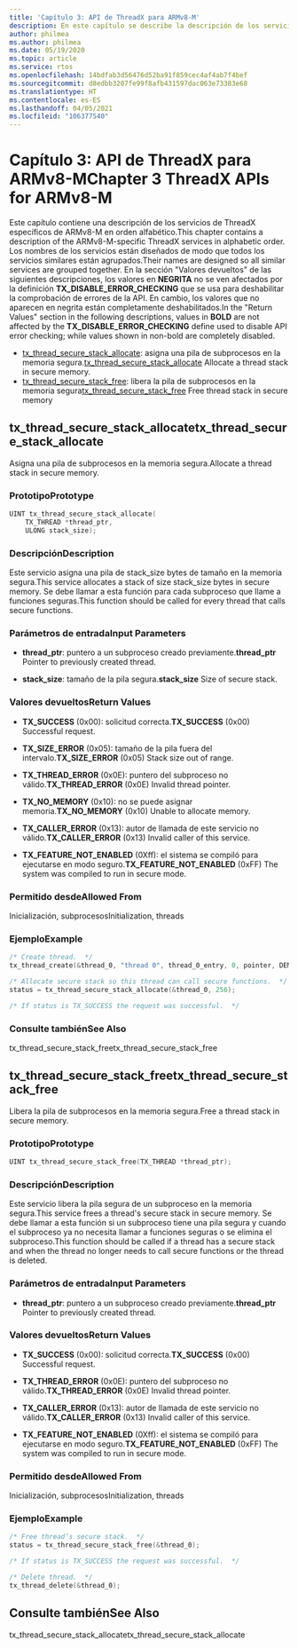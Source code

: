 ```yaml
---
title: 'Capítulo 3: API de ThreadX para ARMv8-M'
description: En este capítulo se describe la descripción de los servicios de ThreadX específicos de ARMv8-M.
author: philmea
ms.author: philmea
ms.date: 05/19/2020
ms.topic: article
ms.service: rtos
ms.openlocfilehash: 14bdfab3d56476d52ba91f859cec4af4ab7f4bef
ms.sourcegitcommit: d8edbb3207fe99f8afb431597dac063e73383e68
ms.translationtype: HT
ms.contentlocale: es-ES
ms.lasthandoff: 04/05/2021
ms.locfileid: "106377540"
---
```

# <a name="chapter-3--threadx-apis-for-armv8-m"></a><span data-ttu-id="78f56-103">Capítulo 3: API de ThreadX para ARMv8-M</span><span class="sxs-lookup"><span data-stu-id="78f56-103">Chapter 3  ThreadX APIs for ARMv8-M</span></span>

<span data-ttu-id="78f56-104">Este capítulo contiene una descripción de los servicios de ThreadX específicos de ARMv8-M en orden alfabético.</span><span class="sxs-lookup"><span data-stu-id="78f56-104">This chapter contains a description of the ARMv8-M-specific ThreadX services in alphabetic order.</span></span> <span data-ttu-id="78f56-105">Los nombres de los servicios están diseñados de modo que todos los servicios similares están agrupados.</span><span class="sxs-lookup"><span data-stu-id="78f56-105">Their names are designed so all similar services are grouped together.</span></span> <span data-ttu-id="78f56-106">En la sección "Valores devueltos" de las siguientes descripciones, los valores en **NEGRITA** no se ven afectados por la definición **TX_DISABLE_ERROR_CHECKING** que se usa para deshabilitar la comprobación de errores de la API. En cambio, los valores que no aparecen en negrita están completamente deshabilitados.</span><span class="sxs-lookup"><span data-stu-id="78f56-106">In the "Return Values" section in the following descriptions, values in **BOLD** are not affected by the **TX_DISABLE_ERROR_CHECKING** define used to disable API error checking; while values shown in non-bold are completely disabled.</span></span>

- <span data-ttu-id="78f56-107">[tx_thread_secure_stack_allocate](#tx_thread_secure_stack_allocate): asigna una pila de subprocesos en la memoria segura.</span><span class="sxs-lookup"><span data-stu-id="78f56-107">[tx_thread_secure_stack_allocate](#tx_thread_secure_stack_allocate) Allocate a thread stack in secure memory.</span></span>
- <span data-ttu-id="78f56-108">[tx_thread_secure_stack_free](#tx_thread_secure_stack_free): libera la pila de subprocesos en la memoria segura</span><span class="sxs-lookup"><span data-stu-id="78f56-108">[tx_thread_secure_stack_free](#tx_thread_secure_stack_free) Free thread stack in secure memory</span></span>

## <a name="tx_thread_secure_stack_allocate"></a><span data-ttu-id="78f56-109">tx_thread_secure_stack_allocate</span><span class="sxs-lookup"><span data-stu-id="78f56-109">tx_thread_secure_stack_allocate</span></span>

<span data-ttu-id="78f56-110">Asigna una pila de subprocesos en la memoria segura.</span><span class="sxs-lookup"><span data-stu-id="78f56-110">Allocate a thread stack in secure memory.</span></span>

### <a name="prototype"></a><span data-ttu-id="78f56-111">Prototipo</span><span class="sxs-lookup"><span data-stu-id="78f56-111">Prototype</span></span>

```c
UINT tx_thread_secure_stack_allocate(
    TX_THREAD *thread_ptr, 
    ULONG stack_size);
```

### <a name="description"></a><span data-ttu-id="78f56-112">Descripción</span><span class="sxs-lookup"><span data-stu-id="78f56-112">Description</span></span>

<span data-ttu-id="78f56-113">Este servicio asigna una pila de stack_size bytes de tamaño en la memoria segura.</span><span class="sxs-lookup"><span data-stu-id="78f56-113">This service allocates a stack of size stack_size bytes in secure memory.</span></span> <span data-ttu-id="78f56-114">Se debe llamar a esta función para cada subproceso que llame a funciones seguras.</span><span class="sxs-lookup"><span data-stu-id="78f56-114">This function should be called for every thread that calls secure functions.</span></span>

### <a name="input-parameters"></a><span data-ttu-id="78f56-115">Parámetros de entrada</span><span class="sxs-lookup"><span data-stu-id="78f56-115">Input Parameters</span></span>

- <span data-ttu-id="78f56-116">**thread_ptr**: puntero a un subproceso creado previamente.</span><span class="sxs-lookup"><span data-stu-id="78f56-116">**thread_ptr** Pointer to previously created thread.</span></span>

- <span data-ttu-id="78f56-117">**stack_size**: tamaño de la pila segura.</span><span class="sxs-lookup"><span data-stu-id="78f56-117">**stack_size** Size of secure stack.</span></span>

### <a name="return-values"></a><span data-ttu-id="78f56-118">Valores devueltos</span><span class="sxs-lookup"><span data-stu-id="78f56-118">Return Values</span></span>

- <span data-ttu-id="78f56-119">**TX_SUCCESS** (0x00): solicitud correcta.</span><span class="sxs-lookup"><span data-stu-id="78f56-119">**TX_SUCCESS** (0x00) Successful request.</span></span>

- <span data-ttu-id="78f56-120">**TX_SIZE_ERROR** (0x05): tamaño de la pila fuera del intervalo.</span><span class="sxs-lookup"><span data-stu-id="78f56-120">**TX_SIZE_ERROR** (0x05) Stack size out of range.</span></span>

- <span data-ttu-id="78f56-121">**TX_THREAD_ERROR** (0x0E): puntero del subproceso no válido.</span><span class="sxs-lookup"><span data-stu-id="78f56-121">**TX_THREAD_ERROR** (0x0E) Invalid thread pointer.</span></span>

- <span data-ttu-id="78f56-122">**TX_NO_MEMORY** (0x10): no se puede asignar memoria.</span><span class="sxs-lookup"><span data-stu-id="78f56-122">**TX_NO_MEMORY** (0x10) Unable to allocate memory.</span></span>

- <span data-ttu-id="78f56-123">**TX_CALLER_ERROR** (0x13): autor de llamada de este servicio no válido.</span><span class="sxs-lookup"><span data-stu-id="78f56-123">**TX_CALLER_ERROR** (0x13) Invalid caller of this service.</span></span>

- <span data-ttu-id="78f56-124">**TX_FEATURE_NOT_ENABLED** (0Xff): el sistema se compiló para ejecutarse en modo seguro.</span><span class="sxs-lookup"><span data-stu-id="78f56-124">**TX_FEATURE_NOT_ENABLED** (0xFF) The system was compiled to run in secure mode.</span></span>

### <a name="allowed-from"></a><span data-ttu-id="78f56-125">Permitido desde</span><span class="sxs-lookup"><span data-stu-id="78f56-125">Allowed From</span></span>

<span data-ttu-id="78f56-126">Inicialización, subprocesos</span><span class="sxs-lookup"><span data-stu-id="78f56-126">Initialization, threads</span></span>

### <a name="example"></a><span data-ttu-id="78f56-127">Ejemplo</span><span class="sxs-lookup"><span data-stu-id="78f56-127">Example</span></span>

```c
/* Create thread.  */
tx_thread_create(&thread_0, "thread 0", thread_0_entry, 0, pointer, DEMO_STACK_SIZE, 1, 1, TX_NO_TIME_SLICE, TX_AUTO_START);

/* Allocate secure stack so this thread can call secure functions.  */
status = tx_thread_secure_stack_allocate(&thread_0, 256);

/* If status is TX_SUCCESS the request was successful.  */
```

### <a name="see-also"></a><span data-ttu-id="78f56-128">Consulte también</span><span class="sxs-lookup"><span data-stu-id="78f56-128">See Also</span></span>

<span data-ttu-id="78f56-129">tx_thread_secure_stack_free</span><span class="sxs-lookup"><span data-stu-id="78f56-129">tx_thread_secure_stack_free</span></span>

##  <a name="tx_thread_secure_stack_free"></a><span data-ttu-id="78f56-130">tx_thread_secure_stack_free</span><span class="sxs-lookup"><span data-stu-id="78f56-130">tx_thread_secure_stack_free</span></span>

<span data-ttu-id="78f56-131">Libera la pila de subprocesos en la memoria segura.</span><span class="sxs-lookup"><span data-stu-id="78f56-131">Free a thread stack in secure memory.</span></span> 

### <a name="prototype"></a><span data-ttu-id="78f56-132">Prototipo</span><span class="sxs-lookup"><span data-stu-id="78f56-132">Prototype</span></span>

```c
UINT tx_thread_secure_stack_free(TX_THREAD *thread_ptr);
```

### <a name="description"></a><span data-ttu-id="78f56-133">Descripción</span><span class="sxs-lookup"><span data-stu-id="78f56-133">Description</span></span>

<span data-ttu-id="78f56-134">Este servicio libera la pila segura de un subproceso en la memoria segura.</span><span class="sxs-lookup"><span data-stu-id="78f56-134">This service frees a thread's secure stack in secure memory.</span></span> <span data-ttu-id="78f56-135">Se debe llamar a esta función si un subproceso tiene una pila segura y cuando el subproceso ya no necesita llamar a funciones seguras o se elimina el subproceso.</span><span class="sxs-lookup"><span data-stu-id="78f56-135">This function should be called if a thread has a secure stack and when the thread no longer needs to call secure functions or the thread is deleted.</span></span>

### <a name="input-parameters"></a><span data-ttu-id="78f56-136">Parámetros de entrada</span><span class="sxs-lookup"><span data-stu-id="78f56-136">Input Parameters</span></span>

- <span data-ttu-id="78f56-137">**thread_ptr**: puntero a un subproceso creado previamente.</span><span class="sxs-lookup"><span data-stu-id="78f56-137">**thread_ptr** Pointer to previously created thread.</span></span>

### <a name="return-values"></a><span data-ttu-id="78f56-138">Valores devueltos</span><span class="sxs-lookup"><span data-stu-id="78f56-138">Return Values</span></span>

- <span data-ttu-id="78f56-139">**TX_SUCCESS** (0x00): solicitud correcta.</span><span class="sxs-lookup"><span data-stu-id="78f56-139">**TX_SUCCESS** (0x00) Successful request.</span></span>

- <span data-ttu-id="78f56-140">**TX_THREAD_ERROR** (0x0E): puntero del subproceso no válido.</span><span class="sxs-lookup"><span data-stu-id="78f56-140">**TX_THREAD_ERROR** (0x0E) Invalid thread pointer.</span></span>

- <span data-ttu-id="78f56-141">**TX_CALLER_ERROR** (0x13): autor de llamada de este servicio no válido.</span><span class="sxs-lookup"><span data-stu-id="78f56-141">**TX_CALLER_ERROR** (0x13) Invalid caller of this service.</span></span>

- <span data-ttu-id="78f56-142">**TX_FEATURE_NOT_ENABLED** (0Xff): el sistema se compiló para ejecutarse en modo seguro.</span><span class="sxs-lookup"><span data-stu-id="78f56-142">**TX_FEATURE_NOT_ENABLED** (0xFF) The system was compiled to run in secure mode.</span></span>

### <a name="allowed-from"></a><span data-ttu-id="78f56-143">Permitido desde</span><span class="sxs-lookup"><span data-stu-id="78f56-143">Allowed From</span></span>

<span data-ttu-id="78f56-144">Inicialización, subprocesos</span><span class="sxs-lookup"><span data-stu-id="78f56-144">Initialization, threads</span></span>

### <a name="example"></a><span data-ttu-id="78f56-145">Ejemplo</span><span class="sxs-lookup"><span data-stu-id="78f56-145">Example</span></span>

```c
/* Free thread’s secure stack.  */
status = tx_thread_secure_stack_free(&thread_0);

/* If status is TX_SUCCESS the request was successful.  */

/* Delete thread.  */
tx_thread_delete(&thread_0);
```

## <a name="see-also"></a><span data-ttu-id="78f56-146">Consulte también</span><span class="sxs-lookup"><span data-stu-id="78f56-146">See Also</span></span>

<span data-ttu-id="78f56-147">tx_thread_secure_stack_allocate</span><span class="sxs-lookup"><span data-stu-id="78f56-147">tx_thread_secure_stack_allocate</span></span>
